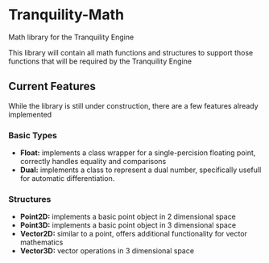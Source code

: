 Tranquility-Math
================

Math library for the Tranquility Engine

This library will contain all math functions and structures to support those functions that will be required by the Tranquility Engine

Current Features
----------------
While the library is still under construction, there are a few features already implemented
### Basic Types
* **Float:** implements a class wrapper for a single-percision floating point, correctly handles equality and comparisons  
* **Dual:** implements a class to represent a dual number, specifically usefull for automatic differentiation.  

### Structures
* **Point2D:** implements a basic point object in 2 dimensional space  
* **Point3D:** implements a basic point object in 3 dimensional space  
* **Vector2D:** similar to a point, offers additional functionality for vector mathematics  
* **Vector3D:** vector operations in 3 dimensional space  

